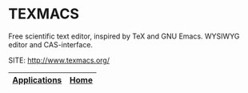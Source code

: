 # TEXMACS

 Free scientific text editor, inspired by TeX and GNU Emacs. 
 WYSIWYG editor and CAS-interface.

 SITE: http://www.texmacs.org/

 | [Applications](https://portable-linux-apps.github.io/apps.html) | [Home](https://portable-linux-apps.github.io)
 | --- | --- |
